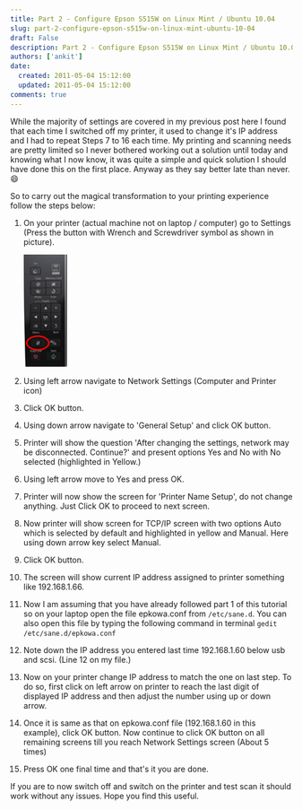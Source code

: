 ```yaml
---
title: Part 2 - Configure Epson S515W on Linux Mint / Ubuntu 10.04
slug: part-2-configure-epson-s515w-on-linux-mint-ubuntu-10-04
draft: False
description: Part 2 - Configure Epson S515W on Linux Mint / Ubuntu 10.04
authors: ['ankit']
date: 
  created: 2011-05-04 15:12:00
  updated: 2011-05-04 15:12:00
comments: true
---
```


While the majority of settings are covered in my previous post here I found that each time I switched off my printer, it used to change it's IP address and I had to repeat Steps 7 to 16 each time. My printing and scanning needs are pretty limited so I never bothered working out a solution until today and knowing what I now know, it was quite a simple and quick solution I should have done this on the first place. Anyway as they say better late than never. :smile:

So to carry out the magical transformation to your printing experience follow the steps below:

<!-- more -->

1. On your printer (actual machine not on laptop / computer) go to Settings (Press the button with Wrench and Screwdriver symbol as shown in picture).
   
   ![Alt Text](../assets/images/2016/07/201011_Fig_6.png)

2. Using left arrow navigate to Network Settings (Computer and Printer icon)

3. Click OK button.

4. Using down arrow navigate to 'General Setup' and click OK button.

5. Printer will show the question 'After changing the settings, network may be disconnected. Continue?' and present options Yes and No with No selected (highlighted in Yellow.)

6. Using left arrow move to Yes and press OK.

7. Printer will now show the screen for 'Printer Name Setup', do not change anything. Just Click OK to proceed to next screen.

8.  Now printer will show screen for TCP/IP screen with two options Auto which is selected by default and highlighted in yellow and Manual. Here using down arrow key select Manual.

9.  Click OK button.

10. The screen will show current IP address assigned to printer something like 192.168.1.66.

11. Now I am assuming that you have already followed part 1 of this tutorial so on your laptop open the file epkowa.conf from `/etc/sane.d`. You can also open this file by typing the following command in terminal `gedit /etc/sane.d/epkowa.conf`

12. Note down the IP address you entered last time 192.168.1.60 below usb and scsi. (Line 12 on my file.)

13. Now on your printer change IP address to match the one on last step. To do so, first click on left arrow on printer to reach the last digit of displayed IP address and then adjust the number using up or down arrow.

14. Once it is same as that on epkowa.conf file (192.168.1.60 in this example), click OK button. Now continue to click OK button on all remaining screens till you reach Network Settings screen (About 5 times)

15. Press OK one final time and that's it you are done.


If you are to now switch off and switch on the printer and test scan it should work without any issues.
Hope you find this useful.
